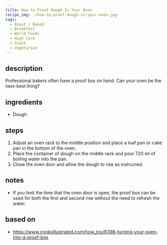 ```yaml
---
title: How to Proof Dough In Your Oven
recipe_img: ./how-to-proof-dough-in-your-oven.jpg
tags:
  - Roast / Baked
  - Breakfast
  - World Foods
  - High Carb
  - Snack
  - Vegetarian
---
```


## description

Professional bakers often have a proof box on hand. Can your oven be the next-best thing?

## ingredients

- Dough

## steps

1. Adjust an oven rack to the middle position and place a loaf pan or cake pan in the bottom of the oven.
2. Place the container of dough on the middle rack and pour 720 ml of boiling water into the pan.
3. Close the oven door and allow the dough to rise as instructed.

## notes

- If you limit the time that the oven door is open, the proof box can be used for both the first and second rise without the need to refresh the water.

## based on

- https://www.cooksillustrated.com/how_tos/6398-turning-your-oven-into-a-proof-box
